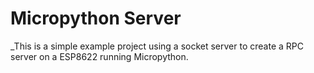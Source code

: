 # Micropython Server
_This is a simple example project using a socket server to create a RPC server on a ESP8622 running Micropython.
